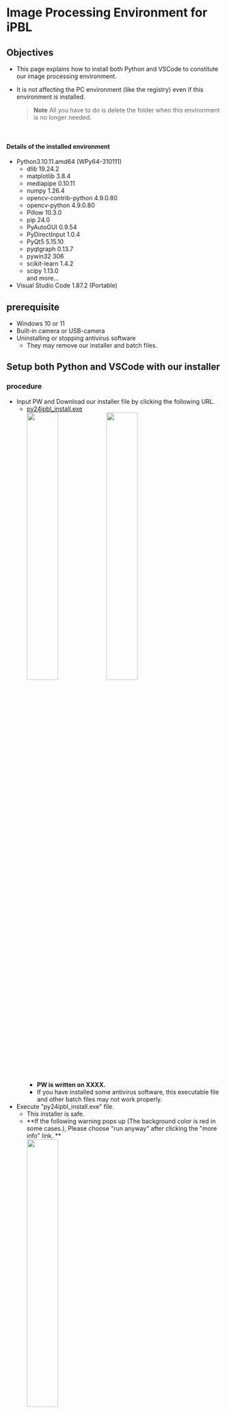 # Image Processing Environment for iPBL

## Objectives
- This page explains how to install both Python and VSCode to constitute our image processing environment.
- It is not affecting the PC environment (like the registry) even if this environment is installed. <br>
  
    > **Note** All you have to do is delete the folder when this environment is no longer needed.
  
  <br>

#### Details of the installed environment
- Python3.10.11.amd64 (WPy64-310111)
  - dlib 19.24.2
  - matplotlib 3.8.4
  - mediapipe 0.10.11
  - numpy 1.26.4
  - opencv-contrib-python 4.9.0.80
  - opencv-python 4.9.0.80
  - Pillow 10.3.0
  - pip 24.0
  - PyAutoGUI 0.9.54
  - PyDirectInput 1.0.4
  - PyQt5 5.15.10
  - pyqtgraph 0.13.7
  - pywin32 306
  - scikit-learn 1.4.2
  - scipy 1.13.0 <br>
  and more...
- Visual Studio Code 1.87.2 (Portable)

## prerequisite
- Windows 10 or 11
- Built-in camera or USB-camera
- Uninstalling or stopping antivirus software
  - They may remove our installer and batch files.

## Setup both Python and VSCode with our installer
### procedure
- Input PW and Download our installer file by clicking the following URL.
    - [py24ipbl_install.exe](https://oskit-my.sharepoint.com/:u:/g/personal/yoshiyuki_kamakura_oit_ac_jp/EUtCHAQ4YodPiPsj98XU7-MBpznKn3AKZ0PVCbmOelydqg?e=gvmRcA)<br>
      <image src="../image/pw.png" width="40%" height="40%">    <image src="../image/dl.png" width="40%" height="40%"><br>
      - **PW is written on XXXX.**
      - If you have installed some antivirus software, this executable file and other batch files may not work properly.
- Execute "py24ipbl_install.exe" file.
  - This installer is safe.
  - **If the following warning pops up (The background color is red in some cases.), Please choose "run anyway" after clicking the "more info" link. **<br>
    <image src="../image/warning01.png" width="40%" height="40%"><br>
    <image src="../image/warning02.png" width="40%" height="40%"><br>
    - Please select `More info` and `Run anyway`.
- Choose "次へ(N)" means NEXT.<br>
  <image src="../image/inst01.png" width="40%" height="40%"><br>
    **This process skips if you've already installed `py24`**<br>
  - The following image shows the process for downloading py24.<br>
    <image src="../image/inst02.png" width="40%" height="40%"><br>
  - Choose "次へ(N)" means NEXT.<br>
    <image src="../image/inst03.png" width="40%" height="40%"><br>
  - The following image shows the process for installing py24.<br>
    <image src="../image/inst04.png" width="40%" height="40%"><br>
  - The following image shows the process for installing libraries for Python.<br>
    <image src="../image/inst05.png" width="40%" height="40%"><br>
- This installer sets up the image processing environment (Python3.X + VSCode) into "C:\oit\py24", creates the folder for source code in "C:\oit\home\ipbl24" and creates the following link on your Desktop.<br>
  <image src="../image/icon.png" width="10%" height="10%">

> **Note**
> Creating a link on the Desktop often fails. In that case, please run "C:\oit\py23_ipbl\py23i_start.bat" directly. It is possible to create the link manually, but DO NOT move anything in the py23_ipbl folder!)

#### Installed folder structure
- This environment is installed to "C:\oit\py24\" and "C:\oit\home\ipbl24\" and its inside is included the following.
  - **C:\oit\home\ipbl24**: the working directory for saving the source code (Directory "py24" NEED NOT touch)
  - **C:\oit\py24\_tmp_**: NEED NOT touch
  - **C:\oit\py24\VSCode**: NEED NOT touch, Visual Studio Code 1.87.2
  - **C:\oit\py24\WPy64-31180**: NEED NOT touch, Python3.11.8.amd64 (WPy64-31180)
  - **C:\oit\py24\py24_start.bat**: NEED NOT touch 
  - **C:\oit\py24\ipbl24_start.bat**: bat file to start this environment up 

### :o:Checkpoint(Start the environment 1)
- Start the environment from "ipbl24_start" icon on the Desktop (or C:\oit\py24\ipbl24_start.bat).
- **If the following warning pops up...**
  - **CHECK** the "Trust the authors..." box out
  - CLICK the **"YES"** button <br>
    <image src="../image/trust_vsws.png" width="50%" height="50%">

### :o:Checkpoint(Start the environment 2)
- **If the location of the EXPLORER does not be the SouceCode folder(SOURCECODE), you have to open the "C:\oit\home\ipbl24\" from the [File]-[Open Folder] menu.** <br>
  <image src="../image/vsws_explorer.png" width="50%" height="50%">
- **If the terminal window has not shown, please open it from the [Terminal]-[New Terminal] menu.** <br>
  <image src="../image/vsws_tmenu.png" width="50%" height="50%">
- Please confirm Python modules by pip list command.<br>
  <image src="../image/vsws_piplist.png" width="50%" height="50%">

### :o:Checkpoint(Run python code with VSCode)
- Please confirm how to execute the sample Python code with VSCode.
  - Open the "hello_python.py" file with Double Click in [SOURCECODE]-[samples] folder of the explorer menu.<br>
    <image src="../image/vs_sample1.png" width="100%" height="100%">
  - Open the terminal window if it's not appeared.<br>
    <br>
    > **Note** The current Working directory shown in the terminal window has to be the same as the file's location to execute. <br>
    > **Note** You have to change the directory using the 'cd' command, in case the current directory shown in the terminal window is different from the source code directory. <br>
    >   <image src="../image/vs_cdcommand.png" width="100%" height="100%"><br>
    <br>
  - Please confirm that the Python code is able to execute in the terminal window.
    ```sh
    C:\oit\py23_ipbl\SourceCode\samples> python hello_python.py
    ```
    <br>
    
    > **Note** The program is executable with the run button, but **we suggest executing with the command line**. <br>
    > <image src="../image/vs_runbutton.png"><br>
    <br>

  - The following are running results successfully.<br>
    <image src="../image/vs_runsample1.png"><br>

### :o: Practice
- Give it a try to run the ”show_image.py”.
  - It is the sample of reading and showing an image file with the cv2 library.
  - The window is closed if any button is pressed.
- Give it a try to run the "show_video.py"
  - It is the sample of capturing from the camera and showing frames with the cv2 library.
  - The window is closed if \'q\' button is pressed.
- Give it a try to run the "test_mediapipe.py"
  - This program is written in the old usage of the Mediapipe, but you can experiment with the following methods defined in the Mediapipe.<br>
    - All methods simultaneously with \'a\' button
    - FACE with \'f\' button
    - FACE MESH with \'m\' button
    - HANDS with \'h\' button
    - POSE with \'p\' button <br>
  
  <br>
  
  > **Note** The latest usage of the Mediapipe is able to be learned in another section.

  <br>
